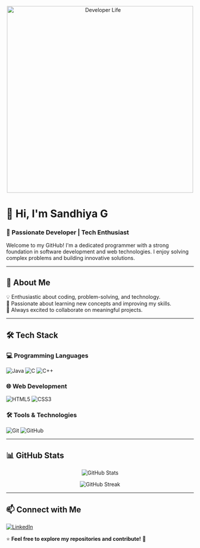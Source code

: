



<!-- Banner Image -->
<p align="center">
  <img src="https://media.giphy.com/media/26tn33aiTi1jkl6H6/giphy.gif" width="500" alt="Developer Life">
</p>


# 👋 Hi, I'm Sandhiya G  
### 🚀 Passionate Developer | Tech Enthusiast  

Welcome to my GitHub! I'm a dedicated programmer with a strong foundation in software development and web technologies. I enjoy solving complex problems and building innovative solutions.

---

## 🌟 About Me  
💡 Enthusiastic about coding, problem-solving, and technology.  
🎯 Passionate about learning new concepts and improving my skills.  
🤝 Always excited to collaborate on meaningful projects.  

---

## 🛠️ Tech Stack  
### 💻 Programming Languages  
![Java](https://img.shields.io/badge/Java-007396?style=for-the-badge&logo=java&logoColor=white)
![C](https://img.shields.io/badge/C-00599C?style=for-the-badge&logo=c&logoColor=white)
![C++](https://img.shields.io/badge/C++-00599C?style=for-the-badge&logo=c%2B%2B&logoColor=white)

### 🌐 Web Development  
![HTML5](https://img.shields.io/badge/HTML5-E34F26?style=for-the-badge&logo=html5&logoColor=white)
![CSS3](https://img.shields.io/badge/CSS3-1572B6?style=for-the-badge&logo=css3&logoColor=white)

### 🛠️ Tools & Technologies  
![Git](https://img.shields.io/badge/Git-F05032?style=for-the-badge&logo=git&logoColor=white)
![GitHub](https://img.shields.io/badge/GitHub-181717?style=for-the-badge&logo=github&logoColor=white)

---



## 📊 GitHub Stats  
<p align="center">
  <img src="https://github-readme-stats-sigma-five.vercel.app/api?username=SandhiyaGY&show_icons=true&theme=tokyonight" alt="GitHub Stats">
</p>

<p align="center">
  <img src="https://github-readme-streak-stats.herokuapp.com/?user=SandhiyaGY&theme=tokyonight" alt="GitHub Streak">
</p>

---

## 📫 Connect with Me  
[![LinkedIn](https://img.shields.io/badge/LinkedIn-0077B5?style=for-the-badge&logo=linkedin&logoColor=white)](https://www.linkedin.com/in/sandhiya-gurumoorthy-16ab0a295/)


⭐ **Feel free to explore my repositories and contribute!** 🚀  
